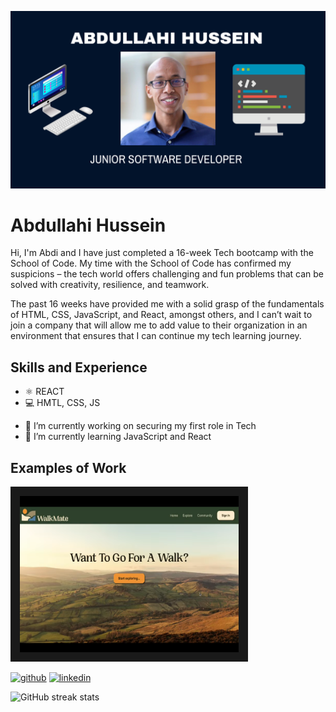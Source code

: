![Junior Software Developer](https://github.com/Coding-Abdi/Coding-Abdi/blob/main/Banner.png)

# Abdullahi Hussein
Hi, I'm Abdi and I have just completed a 16-week Tech bootcamp with the School of Code. My time with the School of Code has confirmed my suspicions – the tech world offers challenging and fun problems that can be solved with creativity, resilience, and teamwork.

The past 16 weeks have provided me with a solid grasp of the fundamentals of HTML, CSS, JavaScript, and React, amongst others, and I can’t wait to join a company that will allow me to add value to their organization in an environment that ensures that I can continue my tech learning journey.

## Skills and Experience
* :atom_symbol: REACT
* :computer: HMTL, CSS, JS

- 🔭 I’m currently working on securing my first role in Tech 
- 🌱 I’m currently learning JavaScript and React


## Examples of Work
<a href="https://www.youtube.com/watch?v=G2TkldKFMys
" target="_blank"><img src="https://github.com/Coding-Abdi/Coding-Abdi/blob/main/walkmate%20video%20still.png" 
alt="IMAGE ALT TEXT HERE" width="350" height="250" border="15" /></a>


[<img src='https://cdn.jsdelivr.net/npm/simple-icons@3.0.1/icons/github.svg' alt='github' height='40'>](https://github.com/Coding-Abdi)  [<img src='https://cdn.jsdelivr.net/npm/simple-icons@3.0.1/icons/linkedin.svg' alt='linkedin' height='40'>](https://www.linkedin.com/in/www.linkedin.com/in/codingabdi/)  

![GitHub streak stats](https://streak-stats.demolab.com/?user=Coding-Abdi)  

